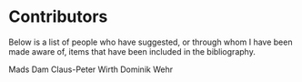 # Contributors

Below is a list of people who have suggested, or through whom I have been made
aware of, items that have been included in the bibliography.

Mads Dam
Claus-Peter Wirth
Dominik Wehr
